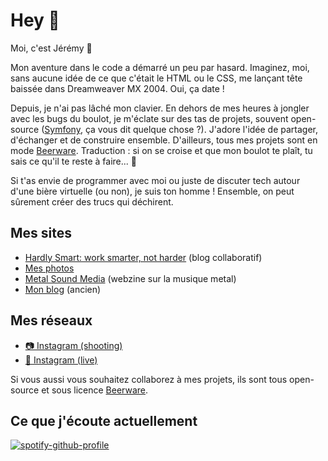 # Hey 👋

Moi, c'est Jérémy 🚀

Mon aventure dans le code a démarré un peu par hasard. Imaginez, moi, sans aucune idée de ce que c'était le HTML ou le CSS, me lançant tête baissée dans Dreamweaver MX 2004. Oui, ça date !

Depuis, je n'ai pas lâché mon clavier. En dehors de mes heures à jongler avec les bugs du boulot, je m'éclate sur des tas de projets, souvent open-source ([Symfony](https://github.com/symfony/symfony/pulls?q=is%3Apr+sort%3Aupdated-desc+author%3Ababeuloula+is%3Amerged), ça vous dit quelque chose ?). J'adore l'idée de partager, d'échanger et de construire ensemble. D'ailleurs, tous mes projets sont en mode [Beerware](https://fr.wikipedia.org/wiki/Beerware). Traduction : si on se croise et que mon boulot te plaît, tu sais ce qu'il te reste à faire... 🍻

Si t'as envie de programmer avec moi ou juste de discuter tech autour d'une bière virtuelle (ou non), je suis ton homme ! Ensemble, on peut sûrement créer des trucs qui déchirent.

## Mes sites

- [Hardly Smart: work smarter, not harder](https://www.hardly-smart.fr) (blog collaboratif)
- [Mes photos](https://www.jeremy-reynaud.fr)
- [Metal Sound Media](https://metalsoundmedia.com) (webzine sur la musique metal)
- [Mon blog](https://www.babeuloula.fr) (ancien)

## Mes réseaux

- [📷 Instagram (shooting)](https://www.instagram.com/jeremy.photos.shoot/)
- [🤘 Instagram (live)](https://www.instagram.com/jeremy.photos.live/)

<!--
### Mes principaux repos

<a href="https://github.com/babeuloula/github-pr-review" title="Github PR Review">
  <img align="center" src="https://github-readme-stats.vercel.app/api/pin/?username=babeuloula&repo=github-pr-review&theme=gotham" />
</a>
<a href="https://github.com/babeuloula/phpcs" title="PHPCS">
  <img align="center" src="https://github-readme-stats.vercel.app/api/pin/?username=babeuloula&repo=phpcs&theme=gotham" />
</a>
-->

Si vous aussi vous souhaitez collaborez à mes projets, ils sont tous open-source et sous licence [Beerware](https://fr.wikipedia.org/wiki/Beerware).

## Ce que j'écoute actuellement

[![spotify-github-profile](https://spotify-github-profile.kittinanx.com/api/view?uid=babeuloula&cover_image=true&theme=default&show_offline=false&background_color=121212&interchange=false)](https://github.com/kittinan/spotify-github-profile)

<!--
Cards générées avec : https://github.com/anuraghazra/github-readme-stats

**babeuloula/babeuloula** is a ✨ _special_ ✨ repository because its `README.md` (this file) appears on your GitHub profile.

Here are some ideas to get you started:

- 🔭 I’m currently working on ...
- 🌱 I’m currently learning ...
- 👯 I’m looking to collaborate on ...
- 🤔 I’m looking for help with ...
- 💬 Ask me about ...
- 📫 How to reach me: ...
- 😄 Pronouns: ...
- ⚡ Fun fact: ...
-->
